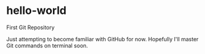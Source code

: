 # hello-world
First Git Repository

Just attempting to become familiar with GitHub for now. Hopefully I'll master
Git commands on terminal soon.

